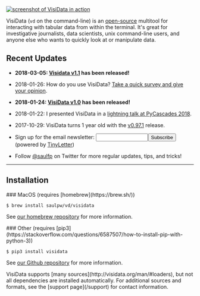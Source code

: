 
<div class="screenshot">
<a href="/screenshot.png"><img src="/screenshot.png" alt="screenshot of VisiData in action"/></a>
</div>

VisiData (`vd` on the command-line) is an [open-source](https://github.com/saulpw/visidata) multitool for interacting with tabular data from within the terminal.  It's great for investigative journalists, data scientists, unix command-line users, and anyone else who wants to quickly look at or manipulate data.

## Recent Updates

- **2018-03-05: [Visidata v1.1](/releases#v1.1) has been released!**

- 2018-01-26: How do you use VisiData?  <a href="https://www.surveymonkey.com/r/8JBN8BM" target="_blank" title="powered by SurveyMonkey">Take a quick survey and give your opinion</a>.

- **2018-01-24: [VisiData v1.0](/releases/#v1.0) has been released!**

- 2018-01-22: I presented VisiData in a [lightning talk at PyCascades 2018](https://www.youtube.com/embed/N1CBDTgGtOU).

- 2017-10-29: VisiData turns 1 year old with the [v0.97.1](/releases/#v0.97.1) release.

- <form action="https://tinyletter.com/visidata" method="post" target="popupwindow" onsubmit="window.open('https://tinyletter.com/visidata', 'popupwindow', 'scrollbars=yes,width=800,height=600');return true">Sign up for the email newsletter: <input type="text" style="width:140px" name="email" id="tlemail" /><input type="hidden" value="1" name="embed"/><input type="submit" value="Subscribe" /> (powered by <a href="https://tinyletter.com" target="_blank">TinyLetter</a>)</form>

- Follow [\@saulfp](https://twitter.com/saulfp) on Twitter for more regular updates, tips, and tricks!

---

## Installation

<div class="install">
<div>
### MacOS (requires [homebrew](https://brew.sh/))

    $ brew install saulpw/vd/visidata

See [our homebrew repository](https://github.com/saulpw/homebrew-vd) for more information.
</div>
<!--div>
### Linux (requires [apt](https://wiki.debian.org/Apt))

    $ apt install visidata

See [our Debian repository](https://github.com/saulpw/deb-vd) for more information.
</div-->
<div>
### Other (requires [pip3](https://stackoverflow.com/questions/6587507/how-to-install-pip-with-python-3))

    $ pip3 install visidata

See [our Github repository](https://github.com/saulpw/visidata) for more information.
</div>
</div>

<div>
VisiData supports [many sources](http://visidata.org/man/#loaders), but not all dependencies are installed automatically.  For additional sources and formats, see the [support page](/support) for contact information.
</div>


